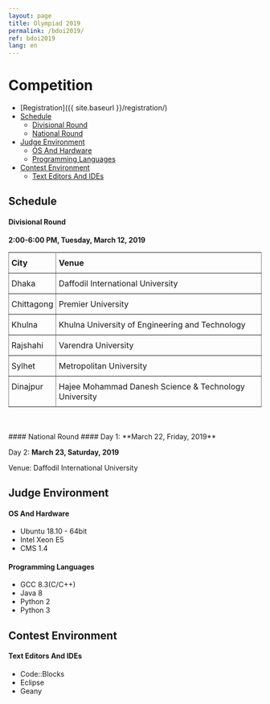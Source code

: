```yaml
---
layout: page
title: Olympiad 2019
permalink: /bdoi2019/
ref: bdoi2019
lang: en
---
```


<style type="text/css">
.tg  {border-collapse:collapse;border-spacing:0;}
.tg td{padding:10px 5px;border-style:solid;border-width:1px;overflow:hidden;word-break:normal;border-color:black;}
.tg th{padding:10px 5px;border-style:solid;border-width:1px;overflow:hidden;word-break:normal;border-color:black;}
.tg .tg-0pky{border-color:inherit;text-align:left;vertical-align:top}
</style>
# Competition #

* [Registration]({{ site.baseurl }}/registration/)
* [Schedule](#সময়সূচি)
    * [Divisional Round](#divisional-round)
    * [National Round](#national-round)
* [Judge Environment](#Judge-Environment)
    * [OS And Hardware](OS-And-Hardware)
    * [Programming Languages](#Programming-Languages)
* [Contest Environment](#Contest-Environment)
    * [Text Editors And IDEs](#Text-Editors-And-IDEs)

## Schedule ##

#### Divisional Round ####
**2:00-6:00 PM, Tuesday, March 12, 2019**

<table class="tg">
  <tr>
    <th class="tg-0pky">City</th>
    <th class="tg-0pky">Venue</th>
  </tr>
  <tr>
    <td class="tg-0pky">Dhaka</td>
    <td class="tg-0pky">Daffodil International University</td>
  </tr>
  <tr>
    <td class="tg-0pky">Chittagong</td>
    <td class="tg-0pky">Premier University</td>
  </tr>
  <tr>
    <td class="tg-0pky">Khulna</td>
    <td class="tg-0pky">Khulna University of Engineering and Technology</td>
  </tr>
  <tr>
    <td class="tg-0pky">Rajshahi</td>
    <td class="tg-0pky">Varendra University</td>
  </tr>
  <tr>
    <td class="tg-0pky">Sylhet</td>
    <td class="tg-0pky">Metropolitan University</td>
  </tr>
  <tr>
    <td class="tg-0pky">Dinajpur</td>
    <td class="tg-0pky">Hajee Mohammad Danesh Science & Technology University
</td>
  </tr>
</table>
<br><br>
#### National Round ####
Day 1: **March 22, Friday, 2019**

Day 2: **March 23, Saturday, 2019**

Venue: Daffodil International University


## Judge Environment ##

#### OS And Hardware ####
  * Ubuntu 18.10 - 64bit
  * Intel Xeon E5
  * CMS 1.4

#### Programming Languages ####
  * GCC 8.3(C/C++)
  * Java 8
  * Python 2
  * Python 3

## Contest Environment ##

#### Text Editors And IDEs ####
  * Code::Blocks
  * Eclipse
  * Geany